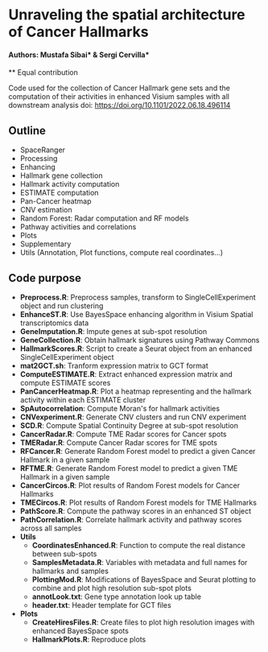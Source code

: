# Unraveling the spatial architecture of Cancer Hallmarks
#### Authors: Mustafa Sibai* & Sergi Cervilla*
** Equal contribution

Code used for the collection of Cancer Hallmark gene sets and the computation of their activities in enhanced Visium samples with all downstream analysis
doi: https://doi.org/10.1101/2022.06.18.496114

## Outline
- SpaceRanger
- Processing
- Enhancing
- Hallmark gene collection
- Hallmark activity computation
- ESTIMATE computation
- Pan-Cancer heatmap
- CNV estimation
- Random Forest: Radar computation and RF models
- Pathway activities and correlations
- Plots
- Supplementary
- Utils (Annotation, Plot functions, compute real coordinates...) 

## Code purpose
- **Preprocess.R**: Preprocess samples, transform to SingleCellExperiment object and run clustering
- **EnhanceST.R**: Use BayesSpace enhancing algorithm in Visium Spatial transcriptomics data
- **GeneImputation.R**: Impute genes at sub-spot resolution
- **GeneCollection.R**: Obtain hallmark signatures using Pathway Commons
- **HallmarkScores.R**: Script to create a Seurat object from an enhanced SingleCellExperiment object
- **mat2GCT.sh**: Tranform expression matrix to GCT format
- **ComputeESTIMATE.R**: Extract enhanced expression matrix and compute ESTIMATE scores
- **PanCancerHeatmap.R**: Plot a heatmap representing and the hallmark activity within each ESTIMATE cluster
- **SpAutocorrelation**: Compute Moran's for hallmark activities
- **CNVexperiment.R**: Generate CNV clusters and run CNV experiment
- **SCD.R**: Compute Spatial Continuity Degree at sub-spot resolution
- **CancerRadar.R**: Compute TME Radar scores for Cancer spots
- **TMERadar.R**: Compute Cancer Radar scores for TME spots
- **RFCancer.R**: Generate Random Forest model to predict a given Cancer Hallmark in a given sample
- **RFTME.R**: Generate Random Forest model to predict a given TME Hallmark in a given sample
- **CancerCircos.R**: Plot results of Random Forest models for Cancer Hallmarks
- **TMECircos.R**: Plot results of Random Forest models for TME Hallmarks
- **PathScore.R**: Compute the pathway scores in an enhanced ST object
- **PathCorrelation.R**: Correlate hallmark activity and pathway scores across all samples
- **Utils** 
  - **CoordinatesEnhanced.R**: Function to compute the real distance between sub-spots
  - **SamplesMetadata.R**: Variables with metadata and full names for hallmarks and samples
  - **PlottingMod.R**: Modifications of BayesSpace and Seurat plotting to combine and plot high resolution sub-spot plots
  - **annotLook.txt**: Gene type annotation look up table
  - **header.txt**: Header template for GCT files
- **Plots** 
  - **CreateHiresFiles.R**: Create files to plot high resolution images with enhanced BayesSpace spots
  - **HallmarkPlots.R**: Reproduce plots 

